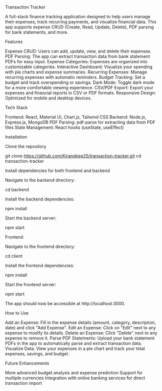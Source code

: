 Transaction Tracker

A full-stack finance tracking application designed to help users manage their expenses, track recurring payments, and visualize financial data. This app supports expense CRUD (Create, Read, Update, Delete), PDF parsing for bank statements, and more.

Features

Expense CRUD: Users can add, update, view, and delete their expenses.
PDF Parsing: The app can extract transaction data from bank statement PDFs for easy input.
Expense Categories: Expenses are organized into customizable categories.
Interactive Dashboard: Visualize your spending with pie charts and expense summaries.
Recurring Expenses: Manage recurring expenses with automatic reminders.
Budget Tracking: Set a budget and track overspending or savings.
Dark Mode: Toggle dark mode for a more comfortable viewing experience.
CSV/PDF Export: Export your expenses and financial reports in CSV or PDF formats.
Responsive Design: Optimized for mobile and desktop devices.

Tech Stack

Frontend: React, Material UI, Chart.js, Tailwind CSS
Backend: Node.js, Express.js, MongoDB
PDF Parsing: pdf-parse for extracting data from PDF files
State Management: React hooks (useState, useEffect)

Installation

Clone the repository

git clone https://github.com/Kirandeep25/transaction-tracker.git
cd transaction-tracker

Install dependencies for both frontend and backend

Navigate to the backend directory:

cd backend

Install the backend dependencies:


npm install

Start the backend server:

npm start

Frontend

Navigate to the frontend directory:

cd client

Install the frontend dependencies:

npm install

Start the frontend server:

npm start

The app should now be accessible at http://localhost:3000.

How to Use

Add an Expense: Fill in the expense details (amount, category, description, date) and click "Add Expense".
Edit an Expense: Click on "Edit" next to any expense to modify its details.
Delete an Expense: Click "Delete" next to any expense to remove it.
Parse PDF Statements: Upload your bank statement PDFs in the app to automatically parse and extract transaction data.
Visualize Data: View your expenses in a pie chart and track your total expenses, savings, and budget.

Future Enhancements

More advanced budget analysis and expense prediction
Support for multiple currencies
Integration with online banking services for direct transaction import
